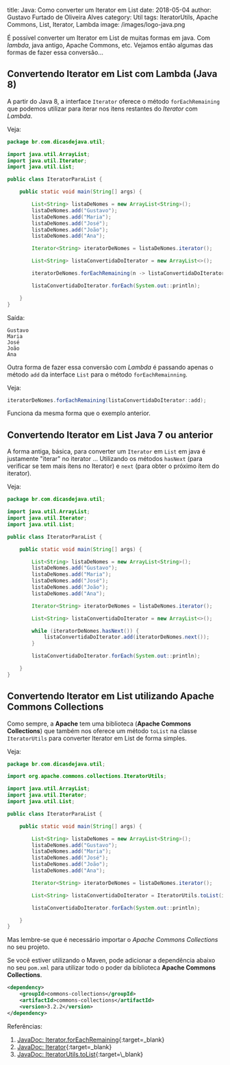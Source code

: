 title: Java: Como converter um Iterator em List
date: 2018-05-04
author: Gustavo Furtado de Oliveira Alves
category: Util
tags: IteratorUtils, Apache Commons, List, Iterator, Lambda
image: /images/logo-java.png

É possível converter um Iterator em List de muitas formas em java. Com _lambda_, java antigo, Apache Commons, etc.
Vejamos então algumas das formas de fazer essa conversão...

## Convertendo Iterator em List com Lambda (Java 8)

A partir do Java 8, a interface ```Iterator``` oferece o método ```forEachRemaining```
que podemos utilizar para iterar nos itens restantes do _Iterator_ com _Lambda_.

Veja:

```java
package br.com.dicasdejava.util;

import java.util.ArrayList;
import java.util.Iterator;
import java.util.List;

public class IteratorParaList {

    public static void main(String[] args) {

    	List<String> listaDeNomes = new ArrayList<String>();
    	listaDeNomes.add("Gustavo");
    	listaDeNomes.add("Maria");
    	listaDeNomes.add("José");
    	listaDeNomes.add("João");
    	listaDeNomes.add("Ana");

    	Iterator<String> iteratorDeNomes = listaDeNomes.iterator();

		List<String> listaConvertidaDoIterator = new ArrayList<>();

		iteratorDeNomes.forEachRemaining(n -> listaConvertidaDoIterator.add(n));

		listaConvertidaDoIterator.forEach(System.out::println);

    }
}

```

Saída:
```
Gustavo
Maria
José
João
Ana
```

Outra forma de fazer essa conversão com _Lambda_ é passando apenas o método ```add```
da interface ```List``` para o método ```forEachRemainning```.

Veja:

```java
iteratorDeNomes.forEachRemaining(listaConvertidaDoIterator::add);
```

Funciona da mesma forma que o exemplo anterior.

## Convertendo Iterator em List Java 7 ou anterior

A forma antiga, básica, para converter um ```Iterator``` em ```List``` em java
é justamente "iterar" no iterator ...
Utilizando os métodos ```hasNext``` (para verificar se tem mais ítens no Iterator) e ```next``` (para obter o próximo ítem do iterator).

Veja:

```java
package br.com.dicasdejava.util;

import java.util.ArrayList;
import java.util.Iterator;
import java.util.List;

public class IteratorParaList {

    public static void main(String[] args) {

    	List<String> listaDeNomes = new ArrayList<String>();
    	listaDeNomes.add("Gustavo");
    	listaDeNomes.add("Maria");
    	listaDeNomes.add("José");
    	listaDeNomes.add("João");
    	listaDeNomes.add("Ana");

    	Iterator<String> iteratorDeNomes = listaDeNomes.iterator();

		List<String> listaConvertidaDoIterator = new ArrayList<>();

		while (iteratorDeNomes.hasNext()) {
			listaConvertidaDoIterator.add(iteratorDeNomes.next());
		}

		listaConvertidaDoIterator.forEach(System.out::println);

    }
}
```

## Convertendo Iterator em List utilizando Apache Commons Collections

Como sempre, a **Apache** tem uma biblioteca (**Apache Commons Collections**)
que também nos oferece um método ```toList``` na classe ```IteratorUtils```
para converter Iterator em List de forma simples.

Veja:


```java
package br.com.dicasdejava.util;

import org.apache.commons.collections.IteratorUtils;

import java.util.ArrayList;
import java.util.Iterator;
import java.util.List;

public class IteratorParaList {

    public static void main(String[] args) {

    	List<String> listaDeNomes = new ArrayList<String>();
    	listaDeNomes.add("Gustavo");
    	listaDeNomes.add("Maria");
    	listaDeNomes.add("José");
    	listaDeNomes.add("João");
    	listaDeNomes.add("Ana");

    	Iterator<String> iteratorDeNomes = listaDeNomes.iterator();

		List<String> listaConvertidaDoIterator = IteratorUtils.toList(iteratorDeNomes);

		listaConvertidaDoIterator.forEach(System.out::println);

    }
}
```

Mas lembre-se que é necessário importar o _Apache Commons Collections_ no seu projeto.

Se você estiver utilizando o Maven, pode adicionar a dependência
abaixo no seu `pom.xml` para utilizar todo o poder da biblioteca **Apache Commons Collections**.

```xml
<dependency>
	<groupId>commons-collections</groupId>
	<artifactId>commons-collections</artifactId>
	<version>3.2.2</version>
</dependency>
```

Referências:

1. [JavaDoc: Iterator.forEachRemaining](https://docs.oracle.com/javase/8/docs/api/java/util/Iterator.html#forEachRemaining-java.util.function.Consumer-){:target=\_blank}
2. [JavaDoc: Iterator](https://docs.oracle.com/javase/8/docs/api/java/util/Iterator.html){:target=\_blank}
3. [JavaDoc: IteratorUtils.toList](https://commons.apache.org/proper/commons-collections/apidocs/org/apache/commons/collections4/IteratorUtils.html#toList(java.util.Iterator)){:target=\_blank}